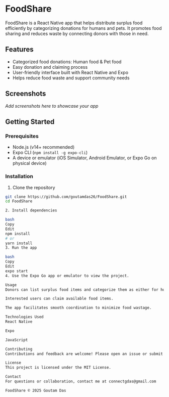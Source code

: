 # FoodShare

FoodShare is a React Native app that helps distribute surplus food efficiently by categorizing donations for humans and pets. It promotes food sharing and reduces waste by connecting donors with those in need.

## Features

- Categorized food donations: Human food & Pet food
- Easy donation and claiming process
- User-friendly interface built with React Native and Expo
- Helps reduce food waste and support community needs

## Screenshots

*Add screenshots here to showcase your app*

## Getting Started

### Prerequisites

- Node.js (v14+ recommended)
- Expo CLI (`npm install -g expo-cli`)
- A device or emulator (iOS Simulator, Android Emulator, or Expo Go on physical device)

### Installation

1. Clone the repository

```bash
git clone https://github.com/goutamdas26/FoodShare.git
cd FoodShare

2. Install dependencies

bash
Copy
Edit
npm install
# or
yarn install
3. Run the app

bash
Copy
Edit
expo start
4. Use the Expo Go app or emulator to view the project.

Usage
Donors can list surplus food items and categorize them as either for humans or pets.

Interested users can claim available food items.

The app facilitates smooth coordination to minimize food wastage.

Technologies Used
React Native

Expo

JavaScript

Contributing
Contributions and feedback are welcome! Please open an issue or submit a pull request.

License
This project is licensed under the MIT License.

Contact
For questions or collaboration, contact me at connectgdas@gmail.com

FoodShare © 2025 Goutam Das
